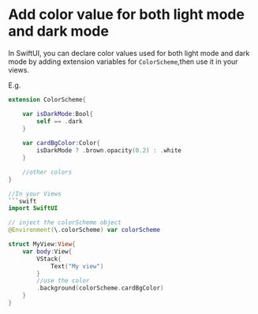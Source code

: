 # Add color value for both light mode and dark mode
In SwiftUI, you can declare color values used for both light mode and dark mode by adding extension variables for `ColorScheme`,then use it in your views.

E.g.
```swift
extension ColorScheme{

    var isDarkMode:Bool{
        self == .dark
    }
    
    var cardBgColor:Color{
        isDarkMode ? .brown.opacity(0.2) : .white
    }

    //other colors
}

//In your Views
```swift
import SwiftUI

// inject the colorScheme object
@Environment(\.colorScheme) var colorScheme

struct MyView:View{
    var body:View{
        VStack{
            Text("My view")
        }
        //use the color
        .background(colorScheme.cardBgColor)
    }
}
```

```